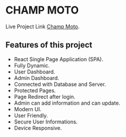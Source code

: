 # CHAMP MOTO

Live Project Link [Champ Moto](https://champ-moto.web.app/).

## Features of this project

* React Single Page Application (SPA).
* Fully Dynamic.
* User Dashboard.
* Admin Dashboard.
* Connected with Database and Server.
* Protected Pages.
* Page Redirect after login.
* Admin can add information and can update.
* Modern UI.
* User Friendly.
* Secure User Informations.
* Device Responsive.